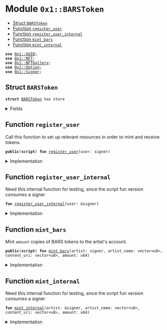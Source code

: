 
<a name="0x1_BARSToken"></a>

# Module `0x1::BARSToken`



-  [Struct `BARSToken`](#0x1_BARSToken_BARSToken)
-  [Function `register_user`](#0x1_BARSToken_register_user)
-  [Function `register_user_internal`](#0x1_BARSToken_register_user_internal)
-  [Function `mint_bars`](#0x1_BARSToken_mint_bars)
-  [Function `mint_internal`](#0x1_BARSToken_mint_internal)


<pre><code><b>use</b> <a href="../../../../../../../move-stdlib/docs/GUID.md#0x1_GUID">0x1::GUID</a>;
<b>use</b> <a href="NFT.md#0x1_NFT">0x1::NFT</a>;
<b>use</b> <a href="NFTGallery.md#0x1_NFTGallery">0x1::NFTGallery</a>;
<b>use</b> <a href="../../../../../../../move-stdlib/docs/Option.md#0x1_Option">0x1::Option</a>;
<b>use</b> <a href="../../../../../../../move-stdlib/docs/Signer.md#0x1_Signer">0x1::Signer</a>;
</code></pre>



<a name="0x1_BARSToken_BARSToken"></a>

## Struct `BARSToken`



<pre><code><b>struct</b> <a href="BARS.md#0x1_BARSToken">BARSToken</a> has store
</code></pre>



<details>
<summary>Fields</summary>


<dl>
<dt>
<code>artist_name: vector&lt;u8&gt;</code>
</dt>
<dd>

</dd>
</dl>


</details>

<a name="0x1_BARSToken_register_user"></a>

## Function `register_user`

Call this function to set up relevant resources in order to
mint and receive tokens.


<pre><code><b>public</b>(<b>script</b>) <b>fun</b> <a href="BARS.md#0x1_BARSToken_register_user">register_user</a>(user: signer)
</code></pre>



<details>
<summary>Implementation</summary>


<pre><code><b>public</b>(<b>script</b>) <b>fun</b> <a href="BARS.md#0x1_BARSToken_register_user">register_user</a>(user: signer) {
    <a href="BARS.md#0x1_BARSToken_register_user_internal">register_user_internal</a>(&user);
}
</code></pre>



</details>

<a name="0x1_BARSToken_register_user_internal"></a>

## Function `register_user_internal`

Need this internal function for testing, since the script fun version
consumes a signer


<pre><code><b>fun</b> <a href="BARS.md#0x1_BARSToken_register_user_internal">register_user_internal</a>(user: &signer)
</code></pre>



<details>
<summary>Implementation</summary>


<pre><code><b>fun</b> <a href="BARS.md#0x1_BARSToken_register_user_internal">register_user_internal</a>(user: &signer) {
    // publish TokenBalance&lt;<a href="BARS.md#0x1_BARSToken">BARSToken</a>&gt; <b>resource</b>
    <a href="NFTGallery.md#0x1_NFTGallery_publish_gallery">NFTGallery::publish_gallery</a>&lt;<a href="BARS.md#0x1_BARSToken">BARSToken</a>&gt;(user);

    // publish TokenDataCollection&lt;<a href="BARS.md#0x1_BARSToken">BARSToken</a>&gt; <b>resource</b>
    <a href="NFT.md#0x1_NFT_publish_token_data_collection">NFT::publish_token_data_collection</a>&lt;<a href="BARS.md#0x1_BARSToken">BARSToken</a>&gt;(user);
}
</code></pre>



</details>

<a name="0x1_BARSToken_mint_bars"></a>

## Function `mint_bars`

Mint <code>amount</code> copies of BARS tokens to the artist's account.


<pre><code><b>public</b>(<b>script</b>) <b>fun</b> <a href="BARS.md#0x1_BARSToken_mint_bars">mint_bars</a>(artist: signer, artist_name: vector&lt;u8&gt;, content_uri: vector&lt;u8&gt;, amount: u64)
</code></pre>



<details>
<summary>Implementation</summary>


<pre><code><b>public</b>(<b>script</b>) <b>fun</b> <a href="BARS.md#0x1_BARSToken_mint_bars">mint_bars</a>(
    artist: signer,
    artist_name: vector&lt;u8&gt;,
    content_uri: vector&lt;u8&gt;,
    amount: u64
) {
    <a href="BARS.md#0x1_BARSToken_mint_internal">mint_internal</a>(&artist, artist_name, content_uri, amount);
}
</code></pre>



</details>

<a name="0x1_BARSToken_mint_internal"></a>

## Function `mint_internal`

Need this internal function for testing, since the script fun version
consumes a signer


<pre><code><b>fun</b> <a href="BARS.md#0x1_BARSToken_mint_internal">mint_internal</a>(artist: &signer, artist_name: vector&lt;u8&gt;, content_uri: vector&lt;u8&gt;, amount: u64)
</code></pre>



<details>
<summary>Implementation</summary>


<pre><code><b>fun</b> <a href="BARS.md#0x1_BARSToken_mint_internal">mint_internal</a>(
    artist: &signer,
    artist_name: vector&lt;u8&gt;,
    content_uri: vector&lt;u8&gt;,
    amount: u64
) {
    <b>let</b> token = <a href="NFT.md#0x1_NFT_create">NFT::create</a>&lt;<a href="BARS.md#0x1_BARSToken">BARSToken</a>&gt;(
        artist,
        <a href="BARS.md#0x1_BARSToken">BARSToken</a> { artist_name },
        content_uri,
        amount,
        <a href="../../../../../../../move-stdlib/docs/Option.md#0x1_Option_none">Option::none</a>(),
    );
    <a href="NFTGallery.md#0x1_NFTGallery_add_to_gallery">NFTGallery::add_to_gallery</a>(<a href="../../../../../../../move-stdlib/docs/Signer.md#0x1_Signer_address_of">Signer::address_of</a>(artist), token);
}
</code></pre>



</details>


[//]: # ("File containing references which can be used from documentation")
[ACCESS_CONTROL]: https://github.com/diem/dip/blob/main/dips/dip-2.md
[ROLE]: https://github.com/diem/dip/blob/main/dips/dip-2.md#roles
[PERMISSION]: https://github.com/diem/dip/blob/main/dips/dip-2.md#permissions
